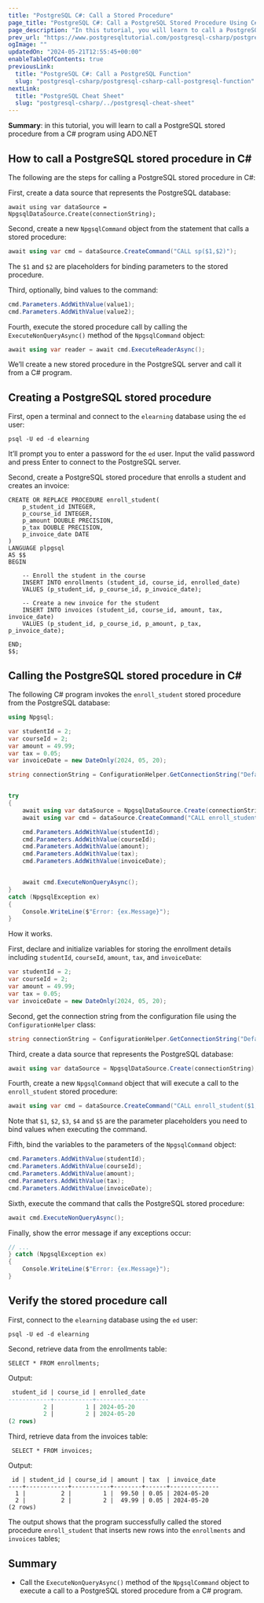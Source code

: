 ```yaml
---
title: "PostgreSQL C#: Call a Stored Procedure"
page_title: "PostgreSQL C#: Call a PostgreSQL Stored Procedure Using C#"
page_description: "In this tutorial, you will learn to call a PostgreSQL stored procedure from a C# program using ADO.NET"
prev_url: "https://www.postgresqltutorial.com/postgresql-csharp/postgresql-csharp-call-a-stored-procedure/"
ogImage: ""
updatedOn: "2024-05-21T12:55:45+00:00"
enableTableOfContents: true
previousLink: 
  title: "PostgreSQL C#: Call a PostgreSQL Function"
  slug: "postgresql-csharp/postgresql-csharp-call-postgresql-function"
nextLink: 
  title: "PostgreSQL Cheat Sheet"
  slug: "postgresql-csharp/../postgresql-cheat-sheet"
---
```





**Summary**: in this tutorial, you will learn to call a PostgreSQL stored procedure from a C\# program using ADO.NET


## How to call a PostgreSQL stored procedure in C\#

The following are the steps for calling a PostgreSQL stored procedure in C\#:

First, create a data source that represents the PostgreSQL database:


```cssql
await using var dataSource = NpgsqlDataSource.Create(connectionString);
```
Second, create a new `NpgsqlCommand` object from the statement that calls a stored procedure:


```cs
await using var cmd = dataSource.CreateCommand("CALL sp($1,$2)");
```
The `$1` and `$2` are placeholders for binding parameters to the stored procedure.

Third, optionally, bind values to the command:


```cs
cmd.Parameters.AddWithValue(value1);
cmd.Parameters.AddWithValue(value2);
```
Fourth, execute the stored procedure call by calling the `ExecuteNonQueryAsync()` method of the `NpgsqlCommand` object:


```cs
await using var reader = await cmd.ExecuteReaderAsync();
```
We’ll create a new stored procedure in the PostgreSQL server and call it from a C\# program.


## Creating a PostgreSQL stored procedure

First, open a terminal and connect to the `elearning` database using the `ed` user:


```plaintext
psql -U ed -d elearning
```
It’ll prompt you to enter a password for the `ed` user. Input the valid password and press Enter to connect to the PostgreSQL server.

Second, create a PostgreSQL stored procedure that enrolls a student and creates an invoice:


```pgsql
CREATE OR REPLACE PROCEDURE enroll_student(
    p_student_id INTEGER,
    p_course_id INTEGER,
    p_amount DOUBLE PRECISION,
    p_tax DOUBLE PRECISION,
    p_invoice_date DATE
)
LANGUAGE plpgsql
AS $$
BEGIN

    -- Enroll the student in the course
	INSERT INTO enrollments (student_id, course_id, enrolled_date)
    VALUES (p_student_id, p_course_id, p_invoice_date);

    -- Create a new invoice for the student
    INSERT INTO invoices (student_id, course_id, amount, tax, invoice_date)
    VALUES (p_student_id, p_course_id, p_amount, p_tax, p_invoice_date);

END;
$$;
```

## Calling the PostgreSQL stored procedure in C\#

The following C\# program invokes the `enroll_student` stored procedure from the PostgreSQL database:


```cs
using Npgsql;

var studentId = 2;
var courseId = 2;
var amount = 49.99;
var tax = 0.05;
var invoiceDate = new DateOnly(2024, 05, 20);

string connectionString = ConfigurationHelper.GetConnectionString("DefaultConnection");


try
{
    await using var dataSource = NpgsqlDataSource.Create(connectionString);
    await using var cmd = dataSource.CreateCommand("CALL enroll_student($1,$2,$3,$4,$5)");

    cmd.Parameters.AddWithValue(studentId);
    cmd.Parameters.AddWithValue(courseId);
    cmd.Parameters.AddWithValue(amount);
    cmd.Parameters.AddWithValue(tax);
    cmd.Parameters.AddWithValue(invoiceDate);


    await cmd.ExecuteNonQueryAsync();
}
catch (NpgsqlException ex)
{
    Console.WriteLine($"Error: {ex.Message}");
}
```
How it works.

First, declare and initialize variables for storing the enrollment details including `studentId`, `courseId`, `amount`, `tax`, and `invoiceDate`:


```cs
var studentId = 2;
var courseId = 2;
var amount = 49.99;
var tax = 0.05;
var invoiceDate = new DateOnly(2024, 05, 20);
```
Second, get the connection string from the configuration file using the `ConfigurationHelper` class:


```cs
string connectionString = ConfigurationHelper.GetConnectionString("DefaultConnection");
```
Third, create a data source that represents the PostgreSQL database:


```cs
await using var dataSource = NpgsqlDataSource.Create(connectionString);
```
Fourth, create a new `NpgsqlCommand` object that will execute a call to the `enroll_student` stored procedure:


```cs
await using var cmd = dataSource.CreateCommand("CALL enroll_student($1,$2,$3,$4,$5)");
```
Note that `$1`, `$2`, `$3`, `$4` and `$5` are the parameter placeholders you need to bind values when executing the command.

Fifth, bind the variables to the parameters of the `NpgsqlCommand` object:


```cs
cmd.Parameters.AddWithValue(studentId);
cmd.Parameters.AddWithValue(courseId);
cmd.Parameters.AddWithValue(amount);
cmd.Parameters.AddWithValue(tax);
cmd.Parameters.AddWithValue(invoiceDate);
```
Sixth, execute the command that calls the PostgreSQL stored procedure:


```cs
await cmd.ExecuteNonQueryAsync();
```
Finally, show the error message if any exceptions occur:


```cs
// ...
} catch (NpgsqlException ex)
{
    Console.WriteLine($"Error: {ex.Message}");
}
```

## Verify the stored procedure call

First, connect to the `elearning` database using the `ed` user:


```plaintext
psql -U ed -d elearning
```
Second, retrieve data from the enrollments table:


```plaintext
SELECT * FROM enrollments;
```
Output:


```sql
 student_id | course_id | enrolled_date
------------+-----------+---------------
          2 |         1 | 2024-05-20
          2 |         2 | 2024-05-20
(2 rows)
```
Third, retrieve data from the invoices table:


```
 SELECT * FROM invoices;
```
Output:


```
 id | student_id | course_id | amount | tax  | invoice_date
----+------------+-----------+--------+------+--------------
  1 |          2 |         1 |  99.50 | 0.05 | 2024-05-20
  2 |          2 |         2 |  49.99 | 0.05 | 2024-05-20
(2 rows)
```
The output shows that the program successfully called the stored procedure `enroll_student` that inserts new rows into the `enrollments` and `invoices` tables;


## Summary

* Call the `ExecuteNonQueryAsync()` method of the `NpgsqlCommand` object to execute a call to a PostgreSQL stored procedure from a C\# program.

